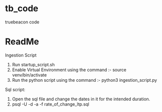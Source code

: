 # tb_code
truebeacon code
# ReadMe
Ingestion Script
1. Run startup_script.sh
2. Enable Virtual Environment using the command :- source venv/bin/activate
3. Run the python script using the command :- python3 ingestion_script.py


Sql script:
1. Open the sql file and change the dates in it for the intended duration.
2. psql -U <username> -d <myDataBase> -a -f rate_of_change_ltp.sql


